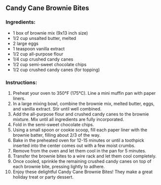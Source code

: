 ## Candy Cane Brownie Bites

### Ingredients:
- 1 box of brownie mix (9x13 inch size)
- 1/2 cup unsalted butter, melted
- 2 large eggs
- 1 teaspoon vanilla extract
- 1/2 cup all-purpose flour
- 1/4 cup crushed candy canes
- 1/2 cup semi-sweet chocolate chips
- 1/2 cup crushed candy canes (for topping)

### Instructions:
1. Preheat your oven to 350°F (175°C). Line a mini muffin pan with paper liners.
2. In a large mixing bowl, combine the brownie mix, melted butter, eggs, and vanilla extract. Stir until well combined.
3. Add the all-purpose flour and crushed candy canes to the brownie mixture. Mix until all ingredients are fully incorporated.
4. Fold in the semi-sweet chocolate chips.
5. Using a small spoon or cookie scoop, fill each paper liner with the brownie batter, filling about 2/3 of the way.
6. Bake in the preheated oven for 12-15 minutes or until a toothpick inserted into the center comes out with a few moist crumbs.
7. Remove from the oven and let them cool in the pan for 5 minutes.
8. Transfer the brownie bites to a wire rack and let them cool completely.
9. Once cooled, sprinkle the remaining crushed candy canes on top of each brownie bite, pressing lightly to adhere.
10. Enjoy these delightful Candy Cane Brownie Bites! They make a great holiday treat or party dessert.